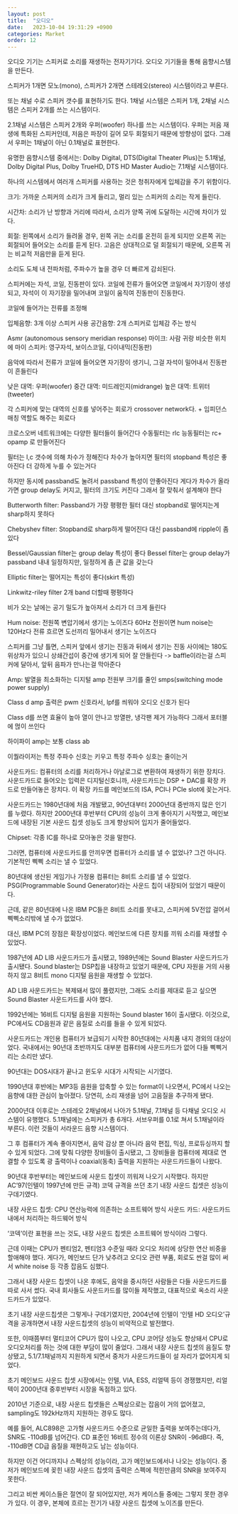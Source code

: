 ```yaml
---
layout: post
title:  "오디오"
date:   2023-10-04 19:31:29 +0900
categories: Market
order: 12
---
```


오디오 기기는 스피커로 소리를 재생하는 전자기기다.
오디오 기기들을 통해 음향시스템을 만든다.

스피커가 1개면 모노(mono),
스피커가 2개면 스테레오(stereo) 시스템이라고 부른다.

또는 채널 수로 스피커 갯수를 표현하기도 한다.
1채널 시스템은 스피커 1개, 2채널 시스템은 스피커 2개를 쓰는 시스템이다.

2.1채널 시스템은 스피커 2개와 우퍼(woofer) 하나를 쓰는 시스템이다.
우퍼는 저음 재생에 특화된 스피커인데,
저음은 파장이 길어 모두 회절되기 때문에 방향성이 없다.
그래서 우퍼는 1채널이 아닌 0.1채널로 표현한다.

유명한 음향시스템 중에서는:
Dolby Digital, DTS(Digital Theater Plus)는 5.1채널,
Dolby Digital Plus, Dolby TrueHD, DTS HD Master Audio는 7.1채널 시스템이다.


하나의 시스템에서 여러개 스피커를 사용하는 것은 청취자에게 입체감을 주기 위함이다.

크기:
가까운 스피커의 소리가 크게 들리고,
멀리 있는 스피커의 소리는 작게 들린다.

시간차:
소리가 난 방향과 거리에 따라서,
소리가 양쪽 귀에 도달하는 시간에 차이가 있다.

회절:
왼쪽에서 소리가 들려올 경우,
왼쪽 귀는 소리를 온전히 듣게 되지만 오른쪽 귀는 회절되어 들어오는 소리를 듣게 된다.
고음은 상대적으로 덜 회절되기 때문에, 오른쪽 귀는 비교적 저음만을 듣게 된다.


소리도 도체 내 전파처럼, 주파수가 높을 경우 더 빠르게 감쇠된다.


스피커에는 자석, 코일, 진동판이 있다.
코일에 전류가 들어오면 코일에서 자기장이 생성되고,
자석이 이 자기장을 밀어내며 코일이 움직여 진동판이 진동한다.

코일에 들어가는 전류를 조정해 




입체음향: 3개 이상 스피커 사용
공간음향: 2개 스피커로 입체감 주는 방식


Asmr (autonomous sensory meridian response) 마이크:
사람 귀랑 비슷한 위치에 마이
스피커: 영구자석, 보이스코일, 다이내믹(진동판)

음악에 따라서 전류가 코일에 들어오면 자기장이 생기니, 그걸 자석이 밀어내서 진동판이 흔들린다

낮은 대역: 우퍼(woofer)
중간 대역: 미드레인지(midrange)
높은 대역: 트위터(tweeter)

각 스피커에 맞는 대역의 신호를 넣어주는 회로가 crossover network다. + 임피던스 매칭 역할도 해주는 회로다

크로스오버 네트워크에는 다양한 필터들이 들어간다
수동필터는 rlc
능동필터는 rc+ opamp 로 만들어진다

필터는 l,c 갯수에 의해 차수가 정해진다
차수가 높아지면 필터의 stopband 특성은 좋아진다
더 강하게 누를 수 있는거다

하지만 동시에 passband도 눌려서 passband 특성이 안좋아진다
게다가 차수가 올라가면 group delay도 커지고, 필터의 크기도 커진다
그래서 잘 맞춰서 설계해야 한다

Butterworth filter:
Passband가 가장 평평한 필터
대신 stopband로 떨어지는게 sharp하지 못하다

Chebyshev filter:
Stopband로 sharp하게 떨어진다
대신 passband에 ripple이 좀 있다

Bessel/Gaussian filter는 group delay 특성이 좋다
Bessel filter는 group delay가 passband 내내 일정하지만, 일정하게 좀 큰 값을 갖는다

Elliptic filter는 떨어지는 특성이 좋다(skirt 특성)

Linkwitz-riley filter
2개 band 더할때 평평하다

비가 오는 날에는 공기 밀도가 높아져서 소리가 더 크게 들린다

Hum noise: 전원쪽 변압기에서 생기는 노이즈다
60Hz 전원이면 hum noise는 120Hz다
전류 흐르면 도선끼리 밀어내서 생기는 노이즈다


스피커를 그냥 틀면, 스피커 앞에서 생기는 진동과 뒤에서 생기는 진동 사이에는 180도 위상차가 있으니 상쇄간섭이 중간에 생기게 되어 잘 안들린다
-> baffle이라는걸 스피커에 달아서, 앞뒤 음파가 만나는걸 막아준다

Amp:
발열을 최소화하는 디지털 amp
전원부 크기를 줄인 smps(switching mode power supply)

Class d amp 출력은 pwm 신호라서, lpf를 씌워야 오디오 신호가 된다

Class d를 쓰면 효율이 높아 열이 안나고 방열판, 냉각팬 제거 가능하다 그래서 포터블에 먾이 쓰인다

하이파이 amp는 보통 class ab

이퀄라이저는 특정 주파수 신호는 키우고 특정 주파수 싱호는 줄이는거




사운드카드:
컴퓨터의 소리를 처리하거나 아날로그로 변환하여 재생하기 위한 장치다.
사운드카드로 들어오는 입력은 디지털신호니까, 사운드카드는 DSP + DAC를 확장 카드로 만들어놓은 장치다.
이 확장 카드를 메인보드의 ISA, PCI나 PCIe slot에 꽂는거다.

사운드카드는 1980년대에 처음 개발됐고, 90년대부터 2000년대 중반까지 많은 인기를 누렸다.
하지만 2000년대 후반부터 CPU의 성능이 크게 좋아지기 시작했고, 메인보드에 내장된 기본 사운드 칩셋 성능도 크게 향상되어 입지가 줄어들었다.

Chipset: 각종 IC를 하나로 모아놓은 것을 말한다.

그러면, 컴퓨터에 사운드카드를 안끼우면 컴퓨터가 소리를 낼 수 없었나?
그건 아니다. 기본적인 삑삑 소리는 낼 수 있었다.

80년대에 생산된 게임기나 가정용 컴퓨터는 8비트 소리를 낼 수 있었다.
PSG(Programmable Sound Generator)라는 사운드 칩이 내장되어 있었기 때문이다.

근데, 같은 80년대에 나온 IBM PC들은 8비트 소리를 못내고, 스피커에 5V전압 걸어서 삑삑소리밖에 낼 수가 없었다.

대신, IBM PC의 장점은 확장성이었다. 메인보드에 다른 장치를 끼워 소리를 재생할 수 있었다.

1987년에 AD LIB 사운드카드가 출시됐고, 1989년에는 Sound Blaster 사운드카드가 출시됐다.
Sound blaster는 DSP칩을 내장하고 있었기 때문에, CPU 자원을 거의 사용하지 않고 8비트 mono 디지털 음원을 재생할 수 있었다.

AD LIB 사운드카드는 복제돼서 많이 풀렸지만, 그래도 소리를 제대로 듣고 싶으면 Sound Blaster 사운드카드를 사야 했다.

1992년에는 16비트 디지털 음원을 지원하는 Sound blaster 16이 출시됐다. 이것으로, PC에서도 CD음원과 같은 음질로 소리를 들을 수 있게 되었다.

사운드카드는 개인용 컴퓨터가 보급되기 시작한 80년대에는 사치품 내지 경외의 대상이었다.
국내에서는 90년대 초반까지도 대부분 컴퓨터에 사운드카드가 없어 다들 삑삑거리는 소리만 냈다.

90년대는 DOS시대가 끝나고 윈도우 시대가 시작되는 시기였다.

1990년대 후반에는 MP3등 음원을 압축할 수 있는 format이 나오면서, PC에서 나오는 음향에 대한 관심이 높아졌다. 당연히, 소리 재생을 넘어 고음질을 추구하게 됐다.

2000년대 이후로는 스테레오 2채널에서 나아가 5.1채널, 7.1채널 등 다채널 오디오 시스템이 유행했다.
5.1채널에는 스피커가 총 6개다. 서브우퍼를 0.1로 쳐서 5.1채널이라 부른다.
이런 것들이 서라운드 음향 시스템이다.

그 후 컴퓨터가 계속 좋아지면서, 음악 감상 뿐 아니라 음악 편집, 믹싱, 프로듀싱까지 할 수 있게 되었다. 그에 맞춰 다양한 장비들이 출시됐고, 그 장비들을 컴퓨터에 제대로 연결할 수 있도록 광 출력이나 coaxial(동축) 출력을 지원하는 사운드카드들이 나왔다.

90년대 후반부터는 메인보드에 사운드 칩셋이 끼워져 나오기 시작했다.
하지만 AC’97(인텔이 1997년에 만든 규격) 코덱 규격을 쓰던 초기 내장 사운드 칩셋은 성능이 구데기였다.

내장 사운드 칩셋: CPU 연산능력에 의존하는 소프트웨어 방식
사운드 카드: 사운드카드 내에서 처리하는 하드웨어 방식

‘코덱’이란 표현을 쓰는 것도, 내장 사운드 칩셋은 소프트웨어 방식이라 그렇다.

근데 이때는 CPU가 펜티엄2, 펜티엄3 수준일 때라 오디오 처리에 상당한 연산 비중을 할애해야 했다. 게다가, 메인보드 단가 낮추려고 오디오 관련 부품, 회로도 싼걸 많이 써서 white noise 등 각종 잡음도 심했다.

그래서 내장 사운드 칩셋이 나온 후에도, 음악을 중시하던 사람들은 다들 사운드카드를 따로 사서 썼다. 국내 회사들도 사운드카드를 많이들 제작했고, 대표적으로 옥소리 사운드카드가 있었다.

초기 내장 사운드칩셋은 그렇게나 구데기였지만, 2004년에 인텔이 ‘인텔 HD 오디오’규격을 공개하면서 내장 사운드칩셋의 성능이 비약적으로 발전했다.

또한, 이때쯤부터 멀티코어 CPU가 많이 나오고, CPU 코어당 성능도 향상돼서 CPU로 오디오처리를 하는 것에 대한 부담이 많이 줄었다.
그래서 내장 사운드 칩셋의 음질도 향상됐고, 5.1/7.1채널까지 지원하게 되면서 중저가 사운드카드들이 설 자리가 없어지게 되었다.

초기 메인보드 사운드 칩셋 시장에서는 인텔, VIA, ESS, 리얼텍 등이 경쟁했지만, 리얼텍이 2000년대 중후반부터 시장을 독점하고 있다.

2010년 기준으로, 내장 사운드 칩셋들은 스펙상으로는 잡음이 거의 없어졌고, sampling도 192kHz까지 지원하는 경우도 많다.

예를 들어, ALC898은 고가형 사운드카드 수준으로 균일한 출력을 보여주는데다가, SNR도 -110dB를 넘어간다.
CD 표준인 16비트 정수의 이론상 SNR이 -96dB다. 즉, -110dB면 CD급 음질을 재현하고도 남는 성능이다.

하지만 이건 어디까지나 스펙상의 성능이라, 고가 메인보드에서나 나오는 성능이다.
중저가 메인보드에 꽂힌 내장 사운드 칩셋의 출력은 스펙에 적힌만큼의 SNR을 보여주지 못한다.

그리고 비싼 케이스들은 절연이 잘 되어있지만, 저가 케이스들 중에는 그렇지 못한 경우가 있다.
이 경우, 본체에 흐르는 전기가 내장 사운드 칩셋에 노이즈를 만든다.

